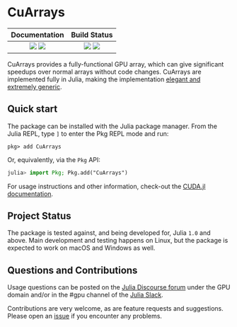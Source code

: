 # CuArrays

| **Documentation**                                                       | **Build Status**                                              |
|:-----------------------------------------------------------------------:|:-------------------------------------------------------------:|
| [![][docs-usage-img]][docs-usage-url] [![][docs-api-img]][docs-api-url] | [![][gitlab-img]][gitlab-url] [![][codecov-img]][codecov-url] |

[gitlab-img]: https://gitlab.com/JuliaGPU/CuArrays.jl/badges/master/pipeline.svg
[gitlab-url]: https://gitlab.com/JuliaGPU/CuArrays.jl/commits/master

[codecov-img]: https://codecov.io/gh/JuliaGPU/CuArrays.jl/branch/master/graph/badge.svg
[codecov-url]: https://codecov.io/gh/JuliaGPU/CuArrays.jl

[docs-usage-img]: https://img.shields.io/badge/docs-usage-blue.svg
[docs-usage-url]: https://juliagpu.gitlab.io/CUDA.jl/

[docs-api-img]: https://img.shields.io/badge/docs-api-blue.svg
[docs-api-url]: https://juliagpu.gitlab.io/CuArrays.jl/

CuArrays provides a fully-functional GPU array, which can give significant speedups over
normal arrays without code changes. CuArrays are implemented fully in Julia, making the
implementation [elegant and extremely
generic](http://mikeinnes.github.io/2017/08/24/cudanative.html).


## Quick start

The package can be installed with the Julia package manager.
From the Julia REPL, type `]` to enter the Pkg REPL mode and run:

```
pkg> add CuArrays
```

Or, equivalently, via the `Pkg` API:

```julia
julia> import Pkg; Pkg.add("CuArrays")
```

For usage instructions and other information, check-out the [CUDA.jl
documentation](https://juliagpu.gitlab.io/CUDA.jl/).


## Project Status

The package is tested against, and being developed for, Julia `1.0` and above. Main
development and testing happens on Linux, but the package is expected to work on macOS and
Windows as well.


## Questions and Contributions

Usage questions can be posted on the [Julia Discourse
forum](https://discourse.julialang.org/c/domain/gpu) under the GPU domain and/or in the #gpu
channel of the [Julia Slack](https://julialang.org/community/).

Contributions are very welcome, as are feature requests and suggestions. Please open an
[issue](https://github.com/JuliaGPU/CuArrays.jl/issues) if you encounter any problems.
